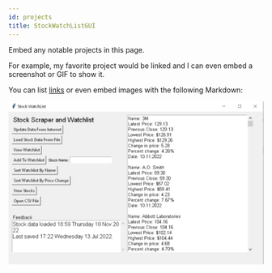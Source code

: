```yaml
---
id: projects
title: StockWatchListGUI
---
```


Embed any notable projects in this page.

For example, my favorite project would be linked and I can even embed
a screenshot or GIF to show it.

You can list [links](https://github.com/BrokenTek/StockWatchlistGUI)
or even embed images with the following Markdown:

![GUI For Stock Scraper and Watchlist](./assets/project_img.png)
